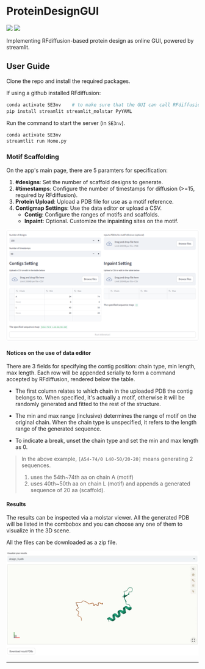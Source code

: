 # ProteinDesignGUI
![](https://img.shields.io/badge/powered_by-streamlit-green?link=https://streamlit.io/)
![](https://img.shields.io/badge/visualized_by-molstar-blue?link=https://github.com/pragmatic-streamlit/streamlit-molstar)

Implementing RFdiffusion-based protein design as online GUI, powered by streamlit.

## User Guide

Clone the repo and install the required packages.

If using a github installed RFdiffusion:

```bash
conda activate SE3nv    # to make sure that the GUI can call RFdiffusion
pip install streamlit streamlit_molstar PyYAML
```

Run the command to start the server (in `SE3nv`).

```bash
conda activate SE3nv
streamtlit run Home.py
```

### Motif Scaffolding

On the app's main page, there are 5 paramters for specification:

1. **#designs**: Set the number of scaffold designs to generate.
2. **#timestamps**: Configure the number of timestamps for diffusion (>=15, required by RFdiffusion).
3. **Protein Upload**: Upload a PDB file for use as a motif reference.
4. **Contigmap Settings**: Use the data editor or upload a CSV.
   * **Contig**: Configure the ranges of motifs and scaffolds.
   * **Inpaint**: Optional. Customize the inpainting sites on the motif.

![img.png](docs/motif1.png)

#### Notices on the use of data editor

There are 3 fields for specifying the contig position: chain type, min length, max length. Each row will be appended serially to
form a command accepted by RFdiffusion, rendered below the table.

* The first column relates to which chain in the uploaded PDB the contig belongs to. When specified, it's actually a motif, otherwise it will be
randomly generated and fitted to the rest of the structure.

* The min and max range (inclusive) determines the range of motif on the original chain. When the chain type is unspecified, it refers to
the length range of the generated sequence.

* To indicate a break, unset the chain type and set the min and max length as 0.

> In the above example, `[A54-74/0 L40-50/20-20]` means generating 2 sequences.
> 1. uses the 54th~74th aa on chain A (motif)
> 2. uses 40th~50th aa on chain L (motif) and appends a generated sequence of 20 aa (scaffold). 

#### Results

The results can be inspected via a molstar viewer. All the generated PDB will be listed in the combobox and you can choose
any one of them to visualize in the 3D scene.

All the files can be downloaded as a zip file.

![img.png](docs/result.png)

---
